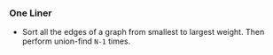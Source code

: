 ### One Liner
- Sort all the edges of a graph from smallest to largest weight. Then perform union-find `N-1` times.

